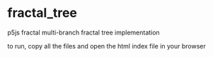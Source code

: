 # fractal_tree
p5js fractal multi-branch fractal tree implementation

to run, copy all the files and open the html index file in your browser
